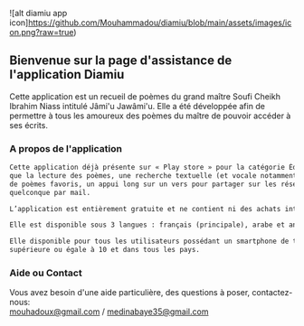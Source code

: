 ![alt diamiu app icon]https://github.com/Mouhammadou/diamiu/blob/main/assets/images/icon.png?raw=true)

## Bienvenue sur la page d'assistance de l'application Diamiu
Cette application est un recueil de poèmes du grand maître Soufi Cheikh Ibrahim Niass intitulé Jâmi'u Jawâmi'u.
Elle a été développée afin de permettre à tous les amoureux des poèmes du maître de pouvoir accéder à ses écrits.

### A propos de l'application

```markdown
Cette application déjà présente sur « Play store » pour la catégorie Éducation, regorge des fonctionnalités tels
que la lecture des poèmes, une recherche textuelle (et vocale notamment dans une version future), une sélection
de poèmes favoris, un appui long sur un vers pour partager sur les réseaux sociaux, copier ou signaler une erreur
quelconque par mail.

L’application est entièrement gratuite et ne contient ni des achats intégrés et/ou des abonnements.

Elle est disponible sous 3 langues : français (principale), arabe et anglais.

Elle disponible pour tous les utilisateurs possédant un smartphone de type IOS avec une version
supérieure ou égale à 10 et dans tous les pays.
```

### Aide ou Contact

Vous avez besoin d'une aide particulière, des questions à poser, contactez-nous: <br>
<a>mouhadoux@gmail.com</a> / <a>medinabaye35@gmail.com</a>
